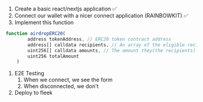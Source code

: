 1. Create a basic react/nextjs application ✅
2. Connect our wallet with a nicer connect application (RAINBOWKIT) ✅
3. Implement this function
```javascript
function airdropERC20(
        address tokenAddress, // ERC20 token contract address
        address[] calldata recipients, // An array of the eligible recipients(addresses) for the airdrop
        uint256[] calldata amounts, // The amount they(the recipients) get
        uint256 totalAmount
    )
```
1. E2E Testing
   1. When we connect, we see the form
   2. When disconnected, we don't
2. Deploy to fleek